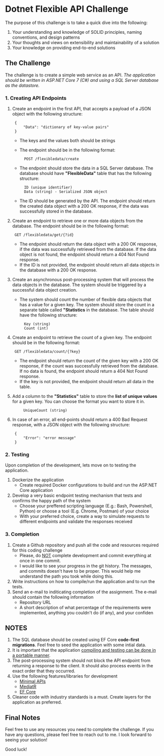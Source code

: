 # Dotnet Flexible API Challenge

The purpose of this challenge is to take a quick dive into the following:

1. Your understanding and knowledge of SOLID principles, naming conventions, and design patterns
2. Your thoughts and views on extensibility and maintainability of a solution
3. Your knowledge on providing end-to-end solutions

## The Challenge

The challenge is to create a simple web service as an API. _The application should be written in ASP.NET Core 7 (C#) and using a SQL Server database as the datastore._

### 1. Creating API Endpoints
1. Create an endpoint in the first API, that accepts a payload of a JSON object with the following structure:

        {
            "Data": "dictionary of key-value pairs"
        }

    - The keys and the values both should be strings
    - The endpoint should be in the following format:

            POST /flexibledata/create
    
    - The endpoint should store the data in a SQL Server database. The database should have **"FlexibleData"** table that has the following structure:

            ID (unique identifier)
            Data (string) - Serialized JSON object

    - The ID should be generated by the API. The endpoint should return the created data object with a 200 OK response, if the data was successfully stored in the database.

2. Create an endpoint to retrieve one or more data objects from the database. The endpoint should be in the following format:

        GET /flexibledata/get/{?id}

    - The endpoint should return the data object with a 200 OK response, if the data was successfully retrieved from the database. If the data object is not found, the endpoint should return a 404 Not Found response.
    - If the ID is not provided, the endpoint should return all data objects in the database with a 200 OK response.

3. Create an asynchronous post-processing system that will process the data objects in the database. The system should be triggered by a successful data object creation.
    - The system should count the number of flexible data objects that has a value for a given key. The system should store the count in a separate table called **"Statistics** in the database. The table should have the following structure:

            Key (string)
            Count (int)
    
4. Create an endpoint to retrieve the count of a given key. The endpoint should be in the following format:

        GET /flexibledata/count/{?key}

    - The endpoint should return the count of the given key with a 200 OK response, if the count was successfully retrieved from the database. If no data is found, the endpoint should return a 404 Not Found response.
    - If the key is not provided, the endpoint should return all data in the table.

5. Add a column to the **"Statistics"** table to store the **list of unique values** for a given key. You can choose the format you want to store it in.

            UniqueCount (string)

6. In case of an error, all end-points should return a 400 Bad Request response, with a JSON object with the following structure:

        {
            "Error": "error message"
        }

### 2. Testing

Upon completion of the development, lets move on to testing the application.
1. Dockerize the application
    - Create required Docker configurations to build and run the ASP.NET Core application
2. Develop a very basic endpoint testing mechanism that tests and confirms the happy path of the system
    - Choose your preffered scripting language (E.g.: Bash, Powershell, Python) or choose a tool (E.g. Chrome, Postman) of your choice
    - With your preferred choice, create a way to simulate requests to different endpoints and validate the responses received

### 3. Completion

1. Create a Github repository and push all the code and resources required for this coding challenge
    - Please, do <u>NOT</u> complete development and commit everything at once in one commit.
    - I would like to see your progress in the git history. The messages, and commits doesn't have to be proper. This would help me understand the path you took while doing this.
2. Write instructions on how to compile/run the application and to run the tests. 
3. Send an e-mail to inditicating completion of the assignment. The e-mail should contain the following information
    - Repository URL
    - A short description of what percentage of the requirements were implemented, anything you couldn't do (if any), and your confiden

## NOTES
1. The SQL database should be created using EF Core **code-first migrations**. Feel free to seed the application with some intial data.
2. It is important that the application <u>compiling and testing can be done in a portable manner</u>.
3. The post-processing system should not block the API endpoint from returning a response to the client. It should also process events in the exact order that they occurred.
4. Use the following features/libraries for development
    - [Minimal APIs](https://learn.microsoft.com/en-us/aspnet/core/fundamentals/minimal-apis?view=aspnetcore-7.0)
    - [MediatR](https://github.com/jbogard/MediatR)
    - [EF Core](https://learn.microsoft.com/en-us/ef/core/)
5. Cleaner code with industry standards is a must. Create layers for the application as preferred.

## Final Notes
Feel free to use any resources you need to complete the challenge. If you have any questions, please feel free to reach out to me. I look forward to seeing your solution!

Good luck!